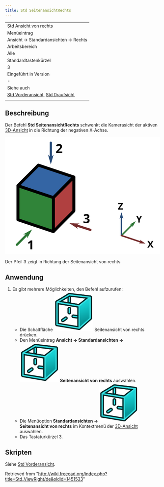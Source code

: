 ```yaml
---
title: Std SeitenansichtRechts
---
```


|                                                                                                               |
| ------------------------------------------------------------------------------------------------------------- |
| Std Ansicht von rechts                                                                                        |
| Menüeintrag                                                                                                   |
| Ansicht → Standardansichten → Rechts                                                                          |
| Arbeitsbereich                                                                                                |
| Alle                                                                                                          |
| Standardtastenkürzel                                                                                          |
| 3                                                                                                             |
| Eingeführt in Version                                                                                         |
| -                                                                                                             |
| Siehe auch                                                                                                    |
| [Std Vorderansicht](/Std_ViewFront/de "Std ViewFront/de"), [Std Draufsicht](/Std_ViewTop/de "Std ViewTop/de") |
|                                                                                                               |

## Beschreibung

Der Befehl **Std SeitenansichtRechts** schwenkt die Kamerasicht der aktiven [3D-Ansicht](/3D_view/de "3D view/de") in die Richtung der negativen X-Achse.

![](/src/assets/images/FreeCAD_views_front.svg)

Der Pfeil 3 zeigt in Richtung der Seitenansicht von rechts

## Anwendung

1. Es gibt mehrere Möglichkeiten, den Befehl aufzurufen:
   - Die Schaltfläche ![](/src/assets/images/Std_ViewRight.svg) Seitenansicht von rechts drücken.
   - Den Menüeintrag **Ansicht → Standardansichten → ![](/src/assets/images/Std_ViewRight.svg) Seitenansicht von rechts** auswählen.
   - Die Menüoption **Standardansichten → ![](/src/assets/images/Std_ViewRight.svg) Seitenansicht von rechts** im Kontextmenü der [3D-Ansicht](/3D_view/de "3D view/de") auswählen.
   - Das Tastaturkürzel 3.

## Skripten

Siehe [Std Vorderansicht](/Std_ViewFront/de#Skripten "Std ViewFront/de").

Retrieved from "<http://wiki.freecad.org/index.php?title=Std_ViewRight/de&oldid=1451533>"
